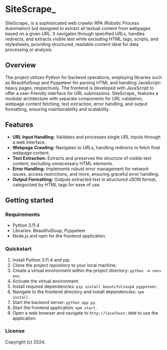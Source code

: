 # SiteScrape_

SiteScrape_ is a sophisticated web crawler RPA (Robotic Process Automation) bot designed to extract all textual content from webpages based on a given URL. It navigates through specified URLs, handles redirects, and extracts visible text while excluding HTML tags, scripts, and stylesheets, providing structured, readable content ideal for data processing or analysis.

## Overview

The project utilizes Python for backend operations, employing libraries such as BeautifulSoup and Pyppeteer for parsing HTML and handling JavaScript-heavy pages, respectively. The frontend is developed with JavaScript to offer a user-friendly interface for URL submissions. SiteScrape_ features a modular architecture with separate components for URL validation, webpage content fetching, text extraction, error handling, and output formatting, ensuring maintainability and scalability.

## Features

- **URL Input Handling:** Validates and processes single URL inputs through a web interface.
- **Webpage Crawling:** Navigates to URLs, handling redirects to fetch final webpage content.
- **Text Extraction:** Extracts and preserves the structure of visible text content, excluding unnecessary HTML elements.
- **Error Handling:** Implements robust error management for network issues, access restrictions, and more, ensuring graceful error handling.
- **Output Formatting:** Outputs extracted text in structured JSON format, categorized by HTML tags for ease of use.

## Getting started

### Requirements

- Python 3.11.4
- Libraries: BeautifulSoup, Pyppeteer
- Node.js and npm for the frontend application.

### Quickstart

1. Install Python 3.11.4 and pip.
2. Clone the project repository to your local machine.
3. Create a virtual environment within the project directory: `python -m venv env`.
4. Activate the virtual environment.
5. Install required dependencies: `pip install beautifulsoup4 pyppeteer`.
6. Navigate to the frontend directory and install dependencies: `npm install`.
7. Start the backend server: `python app.py`.
8. Start the frontend application: `npm start`.
9. Open a web browser and navigate to `http://localhost:3000` to use the application.

### License

Copyright (c) 2024.